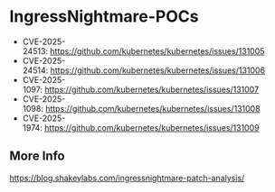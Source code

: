 # IngressNightmare-POCs

- CVE-2025-24513: https://github.com/kubernetes/kubernetes/issues/131005
- CVE-2025-24514: https://github.com/kubernetes/kubernetes/issues/131006
- CVE-2025-1097: https://github.com/kubernetes/kubernetes/issues/131007
- CVE-2025-1098: https://github.com/kubernetes/kubernetes/issues/131008
- CVE-2025-1974: https://github.com/kubernetes/kubernetes/issues/131009


## More Info
https://blog.shakeylabs.com/ingressnightmare-patch-analysis/
